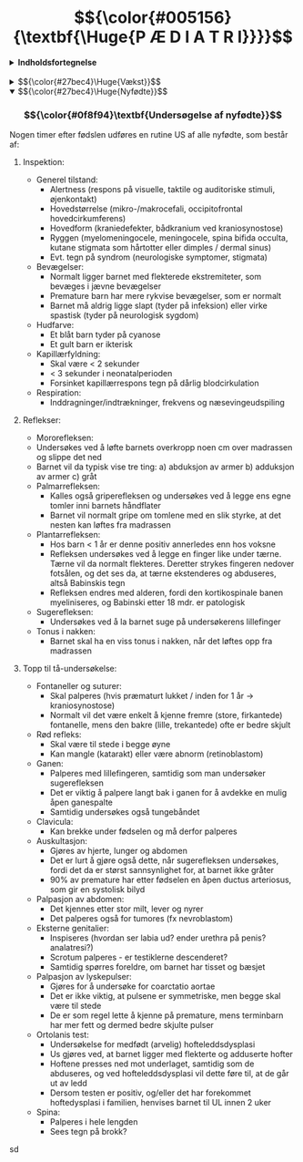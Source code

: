 # $${\color{#005156}{\textbf{\Huge{P Æ D I A T R I}}}}$$

<details>
<summary><b>Indholdsfortegnelse</b></summary>

- <i> [Vækst](#Vækst)
- [Nyfødte](#Nyfødte)</i>
</details>
<br>

<details>
	
<summary>
$${\color{#27bec4}\Huge{Vækst}}$$
</summary>

### $${\color{#0f8f94}\textbf{Normal vækst}}$$
<p>Gennem hele barndommen vil barnet normalt vokse og udvikle sig, som fører til at normalværdier ændrer sig.<br>
Vækst er en multifaktoriel process, som styres af genetik, ernæring, hormoner, psykosociale forhold, somatisk helbred og andet. <br>
Dermed er dette et godt mål på barnets generelle trivsel og er også vigtigt at overvåge.

Percentiler:
- Mål på fordelingen af højde eller vækst i befolkningen
- Ved 2,5-percentilen er 2,5% af børnene lavere/lettere end dette, og ved 50-percentilen er 50% af børnene over og under kurven
- På det norske vækstkort er percentilerne baseret på målinger af et stort antal raske børn i alle aldersgrupper
- Der findes specifikke kort for drenge og piger, og også specielle tabeller for subgrupper af børn, som har fx Downs, Turner eller Klinefelter syndrom
- Man har opdaget, at norske børn generelt er tyndere og højdere end tidligere og også tyndere og højere end det internationale gennemsnit
- Udover højde- og vækstabeller kan barnets væksthastighed plottes på et skema
- Før 1-årsalderen bør barnet have fundet sin egen kurve og derefter følge denne ved videre vækst
</p>
<br>

</details>

<details open>
<summary>$${\color{#27bec4}\Huge{Nyfødte}}$$</summary>

### $${\color{#0f8f94}\textbf{Undersøgelse af nyfødte}}$$
Nogen timer efter fødslen udføres en rutine US af alle nyfødte, som består af:

1. Inspektion:
	- Generel tilstand:
     	- Alertness (respons på visuelle, taktile og auditoriske stimuli, øjenkontakt)
     	- Hovedstørrelse (mikro-/makrocefali, occipitofrontal hovedcirkumferens)
     	- Hovedform (kraniedefekter, bådkranium ved kraniosynostose)
    	- Ryggen (myelomeningocele, meningocele, spina bifida occulta, kutane stigmata som hårtotter eller dimples / dermal sinus)
    	- Evt. tegn på syndrom (neurologiske symptomer, stigmata)
	- Bevægelser:
  		- Normalt ligger barnet med flekterede ekstremiteter, som bevæges i jævne bevægelser
    	- Premature barn har mere rykvise bevægelser, som er normalt
    	- Barnet må aldrig ligge slapt (tyder på infeksion) eller virke spastisk (tyder på neurologisk sygdom)
	- Hudfarve:
    	- Et blåt barn tyder på cyanose
    	- Et gult barn er ikterisk
	- Kapillærfyldning:
    	- Skal være < 2 sekunder
    	- < 3 sekunder i neonatalperioden
    	- Forsinket kapillærrespons tegn på dårlig blodcirkulation
	- Respiration:
    	- Inddragninger/indtrækninger, frekvens og næsevingeudspiling 

2. Reflekser:
	- Mororefleksen:
   	- Undersøkes ved å løfte barnets overkropp noen cm over madrassen og slippe det ned
     - Barnet vil da typisk vise tre ting:
      a) abduksjon av armer
      b) adduksjon av armer
      c) gråt
	- Palmarrefleksen: 
		- Kalles også griperefleksen og undersøkes ved å legge ens egne tomler inni barnets håndflater
		- Barnet vil normalt gripe om tomlene med en slik styrke, at det nesten kan løftes fra madrassen
	- Plantarrefleksen: 
		- Hos barn < 1 år er denne positiv annerledes enn hos voksne
		- Refleksen undersøkes ved å legge en finger like under tærne. Tærne vil da normalt flekteres. Deretter strykes fingeren nedover fotsålen, og det ses da, at tærne ekstenderes og abduseres, altså Babinskis tegn
		- Refleksen endres med alderen, fordi den kortikospinale banen myeliniseres, og Babinski etter 18 mdr. er patologisk
	- Sugerefleksen: 
		- Undersøkes ved å la barnet suge på undersøkerens lillefinger
	- Tonus i nakken: 
		- Barnet skal ha en viss tonus i nakken, når det løftes opp fra madrassen

3. Topp til tå-undersøkelse:
	- Fontaneller og suturer: 
		- Skal palperes (hvis præmaturt lukket / inden for 1 år → kraniosynostose)
		- Normalt vil det være enkelt å kjenne fremre (store, firkantede) fontanelle, mens den bakre (lille, trekantede) ofte er bedre skjult
	- Rød refleks: 
		- Skal være til stede i begge øyne
		- Kan mangle (katarakt) eller være abnorm (retinoblastom)
	- Ganen: 
		- Palperes med lillefingeren, samtidig som man undersøker sugerefleksen
		- Det er viktig å palpere langt bak i ganen for å avdekke en mulig åpen ganespalte
		- Samtidig undersøkes også tungebåndet
	- Clavicula: 
		- Kan brekke under fødselen og må derfor palperes
	- Auskultasjon: 
		- Gjøres av hjerte, lunger og abdomen
		- Det er lurt å gjøre også dette, når sugerefleksen undersøkes, fordi det da er størst sannsynlighet for, at barnet ikke gråter
		- 90% av premature har etter fødselen en åpen ductus arteriosus, som gir en systolisk bilyd
	- Palpasjon av abdomen: 
		- Det kjennes etter stor milt, lever og nyrer
		- Det palperes også for tumores (fx nevroblastom)
	- Eksterne genitalier: 
		- Inspiseres (hvordan ser labia ud? ender urethra på penis? analatresi?)
		- Scrotum palperes - er testiklerne descenderet?
		- Samtidig spørres foreldre, om barnet har tisset og bæsjet
	- Palpasjon av lyskepulser: 
		- Gjøres for å undersøke for coarctatio aortae
		- Det er ikke viktig, at pulsene er symmetriske, men begge skal være til stede 
		- De er som regel lette å kjenne på premature, mens terminbarn har mer fett og dermed bedre skjulte pulser
	- Ortolanis test: 
		- Undersøkelse for medfødt (arvelig) hofteleddsdysplasi
		- Us gjøres ved, at barnet ligger med flekterte og adduserte hofter
		- Hoftene presses ned mot underlaget, samtidig som de abduseres, og ved hofteleddsdysplasi vil dette føre til, at de går ut av ledd
		- Dersom testen er positiv, og/eller det har forekommet hoftedysplasi i familien, henvises barnet til UL innen 2 uker
	- Spina: 
		- Palperes i hele lengden
		- Sees tegn på brokk?



</p>
</details>

sd


